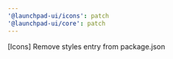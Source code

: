 ```yaml
---
'@launchpad-ui/icons': patch
'@launchpad-ui/core': patch
---
```


[Icons] Remove styles entry from package.json
